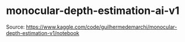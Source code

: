 # monocular-depth-estimation-ai-v1

Source: https://www.kaggle.com/code/guilhermedemarchi/monocular-depth-estimation-v1/notebook
